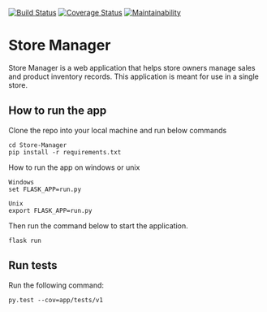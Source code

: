 [![Build Status](https://travis-ci.org/davis-mwangi/Store-Manager.svg?branch=develop)](https://travis-ci.org/davis-mwangi/Store-Manager)
[![Coverage Status](https://coveralls.io/repos/github/davis-mwangi/Store-Manager-NBO/badge.svg?branch=challenge-2)](https://coveralls.io/github/davis-mwangi/Store-Manager?branch=develop)
[![Maintainability](https://api.codeclimate.com/v1/badges/b6c90ff724acbd039944/maintainability)](https://codeclimate.com/github/davis-mwangi/Store-Manager/maintainability)

# Store Manager

Store Manager is a web application that helps store owners manage sales and product inventory records. This application is meant for use in a single store.

## How to run the app

Clone the repo into your local machine and run below commands
```
cd Store-Manager
pip install -r requirements.txt
```
How to run the app on windows or unix 
```
Windows
set FLASK_APP=run.py

Unix
export FLASK_APP=run.py
```
Then run the command below to start the application.
```
flask run
```
## Run tests
Run the following command:
```
py.test --cov=app/tests/v1
```


